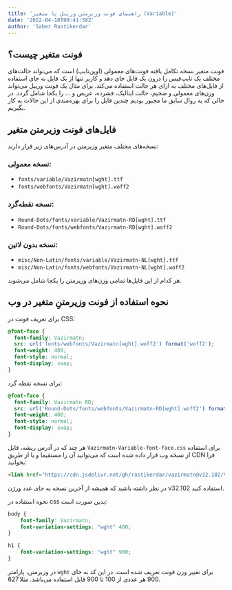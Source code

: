 ```yaml
---
title: 'راهنمای فونت وزیرمتن وریبل یا متغیر (Variable)'
date: '2022-04-18T09:41:38Z'
author: 'Saber Rastikerdar'
---
```


## فونت متغیر چیست؟

فونت متغیر نسخه تکامل یافته فونت‌های معمولی (اوپن‌تایپ) است که می‌تواند حالت‌‌های مختلف یک تایپ‌فیس را درون یک فایل جای دهد و کاربر تنها از یک فایل به جای استفاده از فایل‌های مختلف به ازای هر حالت استفاده می‌کند. برای مثال یک فونت وریبل می‌تواند وزن‌های معمولی و ضخیم، حالت ایتالیک، فشرده، عریض و ... را یکجا شامل گردد. در حالی که به روال سابق ما مجبور بودیم چندین فایل را برای بهره‌مندی از این حالات به کار بگیریم.

## فایل‌های فونت وزیرمتن متغیر

نسخه‌های مختلف متغیر وزیرمتن در آدرس‌های زیر قرار دارند:

### نسخه معمولی:
- `fonts/variable/Vazirmatn[wght].ttf`
- `fonts/webfonts/Vazirmatn[wght].woff2`

### نسخه نقطه‌گرد:
- `Round-Dots/fonts/variable/Vazirmatn-RD[wght].ttf`
- `Round-Dots/fonts/webfonts/Vazirmatn-RD[wght].woff2`

### نسخه بدون لاتین:
- `misc/Non-Latin/fonts/variable/Vazirmatn-NL[wght].ttf`
- `misc/Non-Latin/fonts/webfonts/Vazirmatn-NL[wght].woff2`

هر کدام از این فایل‌ها تمامی وزن‌های وزیرمتن را یکجا شامل می‌شوند.

## نحوه استفاده از فونت وزیرمتنِ متغیر در وب

برای تعریف فونت در CSS:
```css
@font-face {
  font-family: Vazirmatn;
  src: url('fonts/webfonts/Vazirmatn[wght].woff2') format('woff2');
  font-weight: 400;
  font-style: normal;
  font-display: swap;
}
```

برای نسخه نقطه گرد:
```css
@font-face {
  font-family: Vazirmatn RD;
  src: url('Round-Dots/fonts/webfonts/Vazirmatn-RD[wght].woff2') format('woff2');
  font-weight: 400;
  font-style: normal;
  font-display: swap;
}
```

هر چند که در آدرس ریشه، فایل `Vazirmatn-Variable-font-face.css` برای استفاده از نسخه وب قرار داده شده است که می‌توانید آن را مستقیما و یا از طریق CDN فرا بخوانید:
```html
<link href="https://cdn.jsdelivr.net/gh/rastikerdar/vazirmatn@v32.102/Vazirmatn-Variable-font-face.css" rel="stylesheet" type="text/css" />
```

در نظر داشته باشید که همیشه از آخرین نسخه به جای عدد ورژن v32.102 استفاده کنید.


نحوه استفاده در css بدین صورت است:
```css
body {
    font-family: Vazirmatn;
    font-variation-settings: "wght" 400;
}

h1 {
    font-variation-settings: "wght" 900;
}
```
در وزیرمتن، پارامتر `wght` برای تغییر وزن فونت تعریف شده است. در این کد به جای 900 هر عددی از 100 تا 900 قابل استفاده می‌باشد. مثلا 627.
